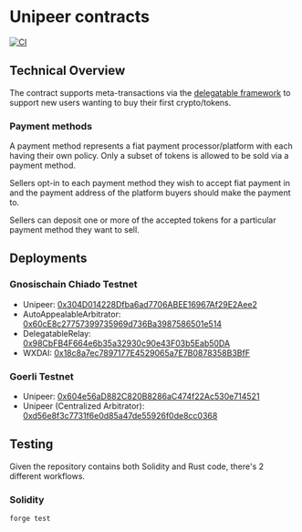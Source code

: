 # Unipeer contracts 

[![CI](https://github.com/unipeer/unipeer/actions/workflows/contracts.yml/badge.svg)](https://github.com/unipeer/unipeer/actions/workflows/contracts.yml)

## Technical Overview

The contract supports meta-transactions via the [delegatable framework][1] to support
new users wanting to buy their first crypto/tokens.

### Payment methods

A payment method represents a fiat payment processor/platform with each
having their own policy.
Only a subset of tokens is allowed to be sold via a payment method.

Sellers opt-in to each payment method they wish to accept fiat payment in
and the payment address of the platform buyers should make the payment to.

Sellers can deposit one or more of the accepted tokens for a particular payment
method they want to sell.

## Deployments

### Gnosischain Chiado Testnet


* Unipeer: [0x304D014228Dfba6ad7706ABEE16967Af29E2Aee2](https://gnosis-chiado.blockscout.com/address/0x304d014228dfba6ad7706abee16967af29e2aee2)
* AutoAppealableArbitrator: [0x60cE8c27757399735969d736Ba3987586501e514](https://blockscout.chiadochain.net/address/0x60cE8c27757399735969d736Ba3987586501e514)
* DelegatableRelay: [0x98CbFB4F664e6b35a32930c90e43F03b5Eab50DA](https://blockscout.chiadochain.net/address/0x98CbFB4F664e6b35a32930c90e43F03b5Eab50DA)
* WXDAI: [0x18c8a7ec7897177E4529065a7E7B0878358B3BfF](https://blockscout.chiadochain.net/address/0x18c8a7ec7897177E4529065a7E7B0878358B3BfF)

### Goerli Testnet

* Unipeer: [0x604e56aD882C820B8286aC474f22Ac530e714521](https://goerli.etherscan.io/address/0x604e56aD882C820B8286aC474f22Ac530e714521)
* Unipeer (Centralized Arbitrator): [0xd56e8f3c7731f6e0d85a47de55926f0de8cc0368](https://goerli.etherscan.io/address/0xd56e8f3c7731f6e0d85a47de55926f0de8cc0368)

## Testing

Given the repository contains both Solidity and Rust code, there's 2 different
workflows.

### Solidity

```bash
forge test
```

[1]: https://github.com/delegatable/delegatable-sol
